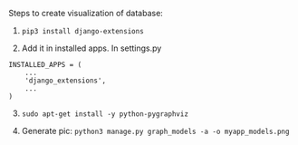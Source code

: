 Steps to create visualization of database:

1. `pip3 install django-extensions`

2. Add it in installed apps. In settings.py
```
INSTALLED_APPS = (
    ...
    'django_extensions',
    ...
)
```

3. `sudo apt-get install -y python-pygraphviz`

4. Generate pic: `python3 manage.py graph_models -a -o myapp_models.png`

